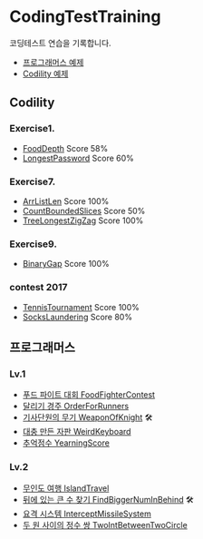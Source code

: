 # CodingTestTraining
코딩테스트 연습을 기록합니다.
- [프로그래머스 예제](https://programmers.co.kr/)
- [Codility 예제](https://app.codility.com/programmers/)

## Codility
### Exercise1.
- [FoodDepth](src/main/java/codility/exercise1/LongestPassword.java) Score 58%
- [LongestPassword](src/main/java/codility/exercise1/LongestPassword.java) Score 60%

### Exercise7.
- [ArrListLen](src/main/java/codility/exercise7/ArrListLen.java) Score 100%
- [CountBoundedSlices](src/main/java/codility/exercise7/CountBoundedSlices.java) Score 50%
- [TreeLongestZigZag](TreeLongestZigZag) Score 100%

### Exercise9.
- [BinaryGap](src/main/java/codility/exercise9/BinaryGap.java) Score 100%

### contest 2017
- [TennisTournament](src/main/java/codility/contest2017/TennisTournament.java) Score 100%
- [SocksLaundering](src/main/java/codility/contest2017/SocksLaundering.java) Score 80%

## 프로그래머스
### Lv.1
- [푸드 파이트 대회 FoodFighterContest](src/main/java/programmers/level1/FoodFighterContest.java)
- [달리기 경주 OrderForRunners](src/main/java/programmers/level1/OrderForRunners.java)
- [기사단원의 무기 WeaponOfKnight](src/main/java/programmers/level1/WeaponOfKnight.java) 🛠️
- [대충 만든 자판 WeirdKeyboard](src/main/java/programmers/level1/WeirdKeyboard.java)
- [추억점수 YearningScore](src/main/java/programmers/level1/YearningScore.java)

### Lv.2
- [무인도 여행 IslandTravel](src/main/java/programmers/level2/IslandTravel.java)
- [뒤에 있는 큰 수 찾기 FindBiggerNumInBehind](src/main/java/programmers/level2/FindBiggerNumInBehind.java) 🛠️
- [요격 시스템 InterceptMissileSystem](src/main/java/programmers/level2/InterceptMissileSystem.java)
- [두 원 사이의 정수 쌍 TwoIntBetweenTwoCircle](src/main/java/programmers/level2/TwoIntBetweenTwoCircle.java)
